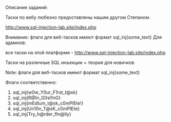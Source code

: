 Описание заданий:

Таски по вебу любезно предоставлены нашим другом Степаном.

http://www.sql-injection-lab.site/index.php

Внимание: флаги для веб-тасков имеют формат sql_inj{some_text}
Для админов:

все таски на этой платформе - http://www.sql-injection-lab.site/index.php

Таски на различные SQL инъекции + теория для новичков

Note: флаги для веб-тасков имеют формат sql_inj{some_text}

Флаги соответственно:
1. sql_inj{w0w_Y0ur_F1rst_t@sk}
2. sql_inj{R@In_G0sl1nG}
3. sql_inj{mEdIum_t@sk_c0mPlEte!}
4. sql_inj{Un10n_T@sK_c0mPlEte}
5. sql_inj{Try_h@rder_fIn@lly}
